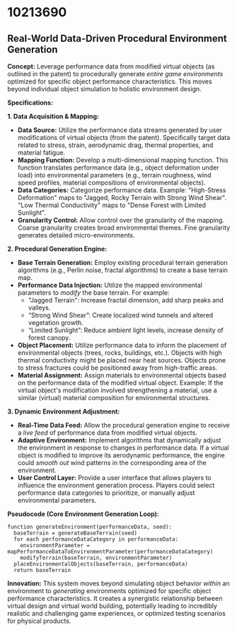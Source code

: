 # 10213690

## Real-World Data-Driven Procedural Environment Generation

**Concept:** Leverage performance data from modified virtual objects (as outlined in the patent) to procedurally generate *entire game environments* optimized for specific object performance characteristics. This moves beyond individual object simulation to holistic environment design.

**Specifications:**

**1. Data Acquisition & Mapping:**

*   **Data Source:** Utilize the performance data streams generated by user modifications of virtual objects (from the patent).  Specifically target data related to stress, strain, aerodynamic drag, thermal properties, and material fatigue.
*   **Mapping Function:** Develop a multi-dimensional mapping function.  This function translates performance data (e.g., object deformation under load) into environmental parameters (e.g., terrain roughness, wind speed profiles, material compositions of environmental objects).
*   **Data Categories:** Categorize performance data.  Example: "High-Stress Deformation" maps to "Jagged, Rocky Terrain with Strong Wind Shear". "Low Thermal Conductivity" maps to "Dense Forest with Limited Sunlight".
*   **Granularity Control:** Allow control over the granularity of the mapping.  Coarse granularity creates broad environmental themes. Fine granularity generates detailed micro-environments.

**2. Procedural Generation Engine:**

*   **Base Terrain Generation:** Employ existing procedural terrain generation algorithms (e.g., Perlin noise, fractal algorithms) to create a base terrain map.
*   **Performance Data Injection:**  Utilize the mapped environmental parameters to *modify* the base terrain.  For example:
    *   "Jagged Terrain":  Increase fractal dimension, add sharp peaks and valleys.
    *   “Strong Wind Shear”: Create localized wind tunnels and altered vegetation growth.
    *   “Limited Sunlight”: Reduce ambient light levels, increase density of forest canopy.
*   **Object Placement:** Utilize performance data to inform the placement of environmental objects (trees, rocks, buildings, etc.).  Objects with high thermal conductivity might be placed near heat sources. Objects prone to stress fractures could be positioned away from high-traffic areas.
*   **Material Assignment:**  Assign materials to environmental objects based on the performance data of the modified virtual object.  Example: If the virtual object's modification involved strengthening a material, use a similar (virtual) material composition for environmental structures.

**3. Dynamic Environment Adjustment:**

*   **Real-Time Data Feed:**  Allow the procedural generation engine to receive a *live feed* of performance data from modified virtual objects.
*   **Adaptive Environment:** Implement algorithms that dynamically adjust the environment in response to changes in performance data.  If a virtual object is modified to improve its aerodynamic performance, the engine could *smooth out* wind patterns in the corresponding area of the environment.
*   **User Control Layer:** Provide a user interface that allows players to influence the environment generation process. Players could select performance data categories to prioritize, or manually adjust environmental parameters.

**Pseudocode (Core Environment Generation Loop):**

```
function generateEnvironment(performanceData, seed):
  baseTerrain = generateBaseTerrain(seed)
  for each performanceDataCategory in performanceData:
    environmentParameter = mapPerformanceDataToEnvironmentParameter(performanceDataCategory)
    modifyTerrain(baseTerrain, environmentParameter)
  placeEnvironmentalObjects(baseTerrain, performanceData)
  return baseTerrain
```

**Innovation:** This system moves beyond simulating object behavior *within* an environment to *generating* environments optimized for specific object performance characteristics. It creates a synergistic relationship between virtual design and virtual world building, potentially leading to incredibly realistic and challenging game experiences, or optimized testing scenarios for physical products.